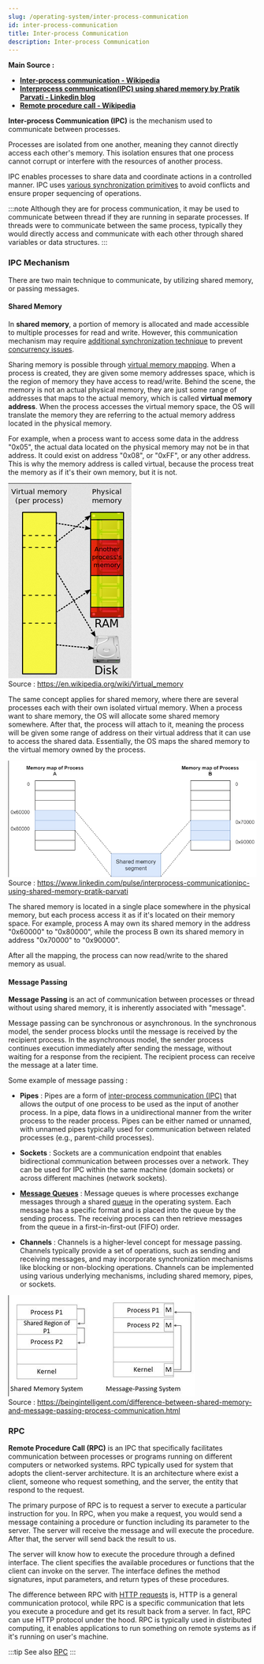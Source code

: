 ```yaml
---
slug: /operating-system/inter-process-communication
id: inter-process-communication
title: Inter-process Communication
description: Inter-process Communication
---
```


**Main Source :**

- **[Inter-process communication - Wikipedia](https://en.wikipedia.org/wiki/Inter-process_communication)**
- **[Interprocess communication(IPC) using shared memory by Pratik Parvati - Linkedin blog](https://www.linkedin.com/pulse/interprocess-communicationipc-using-shared-memory-pratik-parvati)**
- **[Remote procedure call - Wikipedia](https://en.wikipedia.org/wiki/Remote_procedure_call)**

**Inter-process Communication (IPC)** is the mechanism used to communicate between processes.

Processes are isolated from one another, meaning they cannot directly access each other's memory. This isolation ensures that one process cannot corrupt or interfere with the resources of another process.

IPC enables processes to share data and coordinate actions in a controlled manner. IPC uses [various synchronization primitives](/operating-system/multithreading#synchronization-primitives) to avoid conflicts and ensure proper sequencing of operations.

:::note
Although they are for process communication, it may be used to communicate between thread if they are running in separate processes. If threads were to communicate between the same process, typically they would directly access and communicate with each other through shared variables or data structures.
:::

### IPC Mechanism

There are two main technique to communicate, by utilizing shared memory, or passing messages.

#### Shared Memory

In **shared memory**, a portion of memory is allocated and made accessible to multiple processes for read and write. However, this communication mechanism may require [additional synchronization technique](/operating-system/multithreading#thread-synchronization) to prevent [concurrency issues](/operating-system/multithreading#multithreading-problems).

Sharing memory is possible through [virtual memory mapping](/operating-system/memory-management#virtual-addressing). When a process is created, they are given some memory addresses space, which is the region of memory they have access to read/write. Behind the scene, the memory is not an actual physical memory, they are just some range of addresses that maps to the actual memory, which is called **virtual memory address**. When the process accesses the virtual memory space, the OS will translate the memory they are referring to the actual memory address located in the physical memory.

For example, when a process want to access some data in the address "0x05", the actual data located on the physical memory may not be in that address. It could exist on address "0x08", or "0xFF", or any other address. This is why the memory address is called virtual, because the process treat the memory as if it's their own memory, but it is not.

![Virtual memory](./virtual-memory.png)  
Source : https://en.wikipedia.org/wiki/Virtual_memory

The same concept applies for shared memory, where there are several processes each with their own isolated virtual memory. When a process want to share memory, the OS will allocate some shared memory somewhere. After that, the process will attach to it, meaning the process will be given some range of address on their virtual address that it can use to access the shared data. Essentially, the OS maps the shared memory to the virtual memory owned by the process.

![Shared memory](./shared-memory.png)  
Source : https://www.linkedin.com/pulse/interprocess-communicationipc-using-shared-memory-pratik-parvati

The shared memory is located in a single place somewhere in the physical memory, but each process access it as if it's located on their memory space. For example, process A may own its shared memory in the address "0x60000" to "0x80000", while the process B own its shared memory in address "0x70000" to "0x90000".

After all the mapping, the process can now read/write to the shared memory as usual.

#### Message Passing

**Message Passing** is an act of communication between processes or thread without using shared memory, it is inherently associated with "message".

Message passing can be synchronous or asynchronous. In the synchronous model, the sender process blocks until the message is received by the recipient process. In the asynchronous model, the sender process continues execution immediately after sending the message, without waiting for a response from the recipient. The recipient process can receive the message at a later time.

Some example of message passing :

- **Pipes** : Pipes are a form of [inter-process communication (IPC)](/operating-system/inter-process-communication) that allows the output of one process to be used as the input of another process. In a pipe, data flows in a unidirectional manner from the writer process to the reader process. Pipes can be either named or unnamed, with unnamed pipes typically used for communication between related processes (e.g., parent-child processes).

- **Sockets** : Sockets are a communication endpoint that enables bidirectional communication between processes over a network. They can be used for IPC within the same machine (domain sockets) or across different machines (network sockets).

- **[Message Queues](/backend-development/message-broker#message-broker)** : Message queues is where processes exchange messages through a shared [queue](/data-structures-and-algorithms/queue) in the operating system. Each message has a specific format and is placed into the queue by the sending process. The receiving process can then retrieve messages from the queue in a first-in-first-out (FIFO) order.

- **Channels** : Channels is a higher-level concept for message passing. Channels typically provide a set of operations, such as sending and receiving messages, and may incorporate synchronization mechanisms like blocking or non-blocking operations. Channels can be implemented using various underlying mechanisms, including shared memory, pipes, or sockets.

![Message passing](./message-passing.png)  
Source : https://beingintelligent.com/difference-between-shared-memory-and-message-passing-process-communication.html

### RPC

**Remote Procedure Call (RPC)** is an IPC that specifically facilitates communication between processes or programs running on different computers or networked systems. RPC typically used for system that adopts the client-server architecture. It is an architecture where exist a client, someone who request something, and the server, the entity that respond to the request.

The primary purpose of RPC is to request a server to execute a particular instruction for you. In RPC, when you make a request, you would send a message containing a procedure or function including its parameter to the server. The server will receive the message and will execute the procedure. After that, the server will send back the result to us.

The server will know how to execute the procedure through a defined interface. The client specifies the available procedures or functions that the client can invoke on the server. The interface defines the method signatures, input parameters, and return types of these procedures.

The difference between RPC with [HTTP requests](/computer-networking/http-https) is, HTTP is a general communication protocol, while RPC is a specific communication that lets you execute a procedure and get its result back from a server. In fact, RPC can use HTTP protocol under the hood. RPC is typically used in distributed computing, it enables applications to run something on remote systems as if it's running on user's machine.

:::tip
See also [RPC](/backend-development/rpc)
:::
